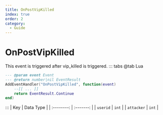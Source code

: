 ```yaml
---
title: OnPostVipKilled
index: true
order: 2
category:
  - Guide
---
```


# OnPostVipKilled
This event is triggered after vip_killed is triggered.
::: tabs
@tab Lua
```lua
--- @param event Event
--- @return number|nil EventResult
AddEventHandler("OnPostVipKilled", function(event)
    --[[ ... ]]
    return EventResult.Continue
end)
```

:::
|     Key    | Data Type |
| :--------: | :-------: |
|  `userid`  |   `int`   |
| `attacker` |   `int`   |